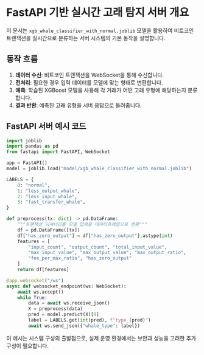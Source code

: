 # FastAPI 기반 실시간 고래 탐지 서버 개요

이 문서는 `xgb_whale_classifier_with_normal.joblib` 모델을 활용하여 비트코인 트랜잭션을 실시간으로 분류하는 서버 시스템의 기본 동작을 설명합니다.

## 동작 흐름
1. **데이터 수신**: 비트코인 트랜잭션을 WebSocket을 통해 수신합니다.
2. **전처리**: 필요한 경우 입력 데이터를 모델에 맞는 형태로 변환합니다.
3. **예측**: 학습된 XGBoost 모델을 사용해 각 거래가 어떤 고래 유형에 해당하는지 분류합니다.
4. **결과 반환**: 예측된 고래 유형을 서버 응답으로 돌려줍니다.

## FastAPI 서버 예시 코드
```python
import joblib
import pandas as pd
from fastapi import FastAPI, WebSocket

app = FastAPI()
model = joblib.load("model/xgb_whale_classifier_with_normal.joblib")

LABELS = {
    0: "normal",
    1: "less_output_whale",
    2: "less_input_whale",
    3: "fast_transfer_whale",
}

def preprocess(tx: dict) -> pd.DataFrame:
    """트랜잭션 딕셔너리를 모델 입력용 데이터프레임으로 변환"""
    df = pd.DataFrame([tx])
    df["has_zero_output"] = df["has_zero_output"].astype(int)
    features = [
        "input_count", "output_count", "total_input_value",
        "max_input_value", "max_output_value", "max_output_ratio",
        "fee_per_max_ratio", "has_zero_output"
    ]
    return df[features]

@app.websocket("/ws")
async def websocket_endpoint(ws: WebSocket):
    await ws.accept()
    while True:
        data = await ws.receive_json()
        X = preprocess(data)
        pred = model.predict(X)[0]
        label = LABELS.get(int(pred), f"type_{pred}")
        await ws.send_json({"whale_type": label})
```

이 예시는 시스템 구성의 출발점으로, 실제 운영 환경에서는 보안과 성능을 고려한 추가 구성이 필요합니다.
